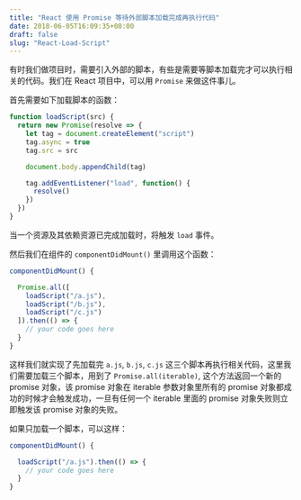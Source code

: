 ```yaml
---
title: "React 使用 Promise 等待外部脚本加载完成再执行代码"
date: 2018-06-05T16:09:35+08:00
draft: false
slug: "React-Load-Script"
---
```



有时我们做项目时，需要引入外部的脚本，有些是需要等脚本加载完才可以执行相关的代码。我们在 React 项目中，可以用 `Promise` 来做这件事儿。

首先需要如下加载脚本的函数：

```js
function loadScript(src) {
  return new Promise(resolve => {
    let tag = document.createElement("script")
    tag.async = true
    tag.src = src

    document.body.appendChild(tag)

    tag.addEventListener("load", function() {
      resolve()
    })
  })
}
```

当一个资源及其依赖资源已完成加载时，将触发 `load` 事件。

然后我们在组件的 `componentDidMount()` 里调用这个函数：

```js
componentDidMount() {

  Promise.all([
    loadScript("/a.js"),
    loadScript("/b.js"),
    loadScript("/c.js")
  ]).then(() => {
    // your code goes here
  }
}
```

这样我们就实现了先加载完 `a.js`, `b.js`, `c.js` 这三个脚本再执行相关代码，这里我们需要加载三个脚本，用到了 `Promise.all(iterable)`, 这个方法返回一个新的 promise 对象，该 promise 对象在 iterable 参数对象里所有的 promise 对象都成功的时候才会触发成功，一旦有任何一个 iterable 里面的 promise 对象失败则立即触发该 promise 对象的失败。

如果只加载一个脚本，可以这样：

```js
componentDidMount() {

  loadScript("/a.js").then(() => {
    // your code goes here
  }
}
```



